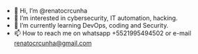 - 👋 Hi, I’m @renatocrcunha
- 👀 I’m interested in cybersecurity, IT automation, hacking.
- 🌱 I’m currently learning DevOps, coding and Security.
- 📫 How to reach me on whatsapp +5521995494502 or e-mail renatocrcunha@gmail.com


